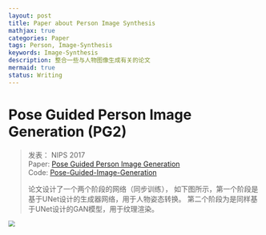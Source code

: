 ```yaml
---
layout: post
title: Paper about Person Image Synthesis
mathjax: true
categories: Paper
tags: Person, Image-Synthesis
keywords: Image-Synthesis
description: 整合一些与人物图像生成有关的论文
mermaid: true
status: Writing
---
```


# Pose Guided Person Image Generation (PG2)

> 发表：  NIPS 2017  
> Paper: [Pose Guided Person Image Generation](https://arxiv.org/abs/1705.09368)  
> Code: [Pose-Guided-Image-Generation](https://github.com/harshitbansal05/Pose-Guided-Image-Generation)  
> 
> 论文设计了一个两个阶段的网络（同步训练）， 如下图所示，第一个阶段是基于UNet设计的生成器网络，用于人物姿态转换。 第二个阶段为是同样基于UNet设计的GAN模型，用于纹理渲染。 

<img src="https://raw.githubusercontent.com/huangtao36/huangtao36.github.io/master/_posts/2019-02-27-PaperSummary/HumanImageSynthesis/pg2_networks.png" style="zoom:80%" /> 

